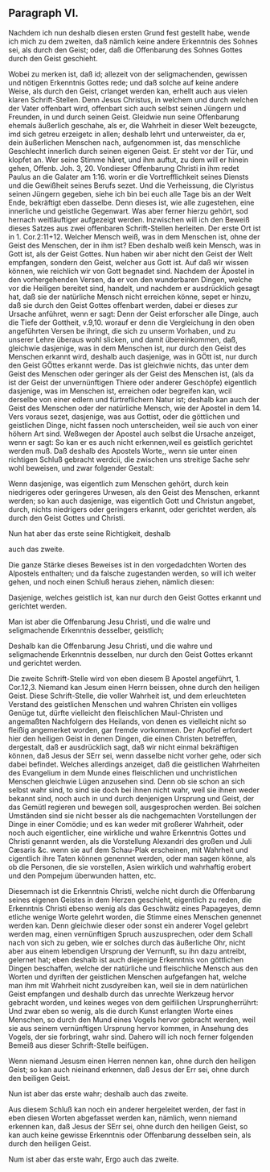 <!-- Seite 59 -->

Paragraph VI.
-------------

Nachdem ich nun deshalb diesen ersten Grund fest
gestellt habe, wende ich mich zu dem zweiten, daß
nämlich keine andere Erkenntnis des Sohnes sei,
als durch den Geist; oder, daß die Offenbarung
des Sohnes Gottes durch den Geist geschieht.

Wobei zu merken ist, daß id; allezeit von der seligmachenden,
gewissen und nötigen Erkenntnis Gottes
rede; und daß solche auf keine andere Weise, als durch
den Geist, crlanget werden kan, erhellt auch aus vielen
klaren Schrift-Stellen. Denn Jesus Christus, in
welchem und durch welchen der Vater offenbart wird,
offenbart sich auch selbst seinen Jüngern und Freunden,
in und durch seinen Geist. Gleidwie nun seine Offenbarung
ehemals äußerlich geschahe, als er, die Wahrheit
in dieser Welt bezeugcte, imd sich getreu erzeigetc in
allen; deshalb lehrt und unterweister, da er, dein äußerlichen
Menschen nach, aufgenommen ist, das menschliche
Geschlecht innerlich durch seinen eigenen Geist. Er  steht
vor der Tür, und klopfet an. Wer seine
Stimme håret, und ihm auftut, zu dem will er
hinein gehen, Offenb. Joh. 3, 20. Vondieser Offenbarung
Christi in ihm redet Paulus an die Galater am
1:16. worin er die Vortrefflichkeit seines Diensts
und die Gewißheit seines Berufs sezet. Und die Verheissung,
die Clyristus seinen Jüngern gegeben, siehe
ich bin bei euch alle Tage bis an der Welt Ende,
bekräftigt eben dasselbe. Denn dieses ist, wie alle zugestehen,
eine innerliche und geistliche Gegenwart. Was
aber ferner hierzu gehört, sod hernach weitläuftiger aufgezeigt
werden. Inzwischen will ich den Beweiß dieses
Satzes aus zwei offenbaren Schrift-Stellen herleiten.
Der erste Ort ist in 1. Cor.2:11+12. Welcher
Mensch weiß, was in dem Menschen ist, ohne der
Geist des Menschen, der in ihm ist? Eben deshalb
weiß kein Mensch, was in Gott ist, als der Geist
Gottes. Nun haben wir aber nicht den Geist<!-- Seite 60 -->
der Welt empfangen, sondern den Geist, welcher
aus Gott ist. Auf daß wir wissen können, wie
reichlich wir von Gott begnadet sind. Nachdem
der Äpostel in den vorhergehenden Versen, da er von
den wunderbaren Dingen, welche vor die Heiligen bereitet
sind, handelt, und nachdem er ausdrücklich gesagt
hat, daß sie der natürliche Mensch nicht erreichen
könne, sepet er hinzu, daß sie durch den Geist Gottes offenbart
werden, dabei er dieses zur Ursache anführet,
wenn er sagt: Denn der Geist erforscher alle
Dinge, auch die Tiefe der Gottheit, v.9,10. worauf
er denn die Vergleichung in den oben angeführten
Versen be ihringt, die sich zu unserm Vorhaben, und
zu unserer Lehre überaus wohl slicken, und damit übereinkommen,
daß, gleichwie dasjenige, was in dem
Menschen ist, nur durch den Geist des Menschen
erkannt wird, deshalb auch dasjenige, was in GÖtt
ist, nur durch den Geist GÖttes erkannt werde.
Das ist gleichwie nichts, das unter dem Geist des Menschen
oder geringer als der Geist des Menschen ist, (als
da ist der Geist der unvernünftigen Thiere oder anderer
Geschöpfe) eigentlich dasjenige, was im Menschen ist,
erreichen oder begreifen kan, wcil derselbe von einer edlern
und fürtreflichern Natur ist; deshalb kan auch der
Geist des Menschen oder der natürliche Mensch, wie der
Apostel in dem 14. Vers voraus sezet, dasjenige, was
aus Gottist, oder die göttlichen und geistlichen Dinge,
nicht fassen noch unterscheiden, weil sie auch von einer höhern
Art sind. Weßwegen der Apostel auch selbst die
Ursache anzeiget, wenn er sagt: So kan er es auch nicht
erkennen,weil es geistlich gerichtet werden muß. Daß
deshalb des Apostels Worte,, wenn sie unter einen richtigen
Schluß gebracht werdcii, die zwischen uns streitige
Sache sehr wohl beweisen, und zwar folgender Gestalt:

Wenn dasjenige, was eigentlich zum Menschen gehört,
durch kein niedrigeres oder geringeres Urwesen,<!-- Seite 61,  content-0073.xml -->
als den Geist des Menschen, erkannt werden; so kan
auch dasjenige, was eigentlich Gott und Christun angebet,
durch, nichts niedrigers oder geringers erkannt,
oder gerichtet werden, als durch den Geist Gottes
und Christi.

Nun hat aber das erste seine Richtigkeit, deshalb

auch das zweite.

Die ganze Stärke dieses Beweises ist in den vorgedadchten
Worten des Alpostels enthalten; und da falsche
zugestanden werden, so will ich weiter gehen, und noch
einen Schluß heraus ziehen, nämlich diesen:

Dasjenige, welches geistlich ist, kan nur durch den
Geist Gottes erkannt und gerichtet werden.

Man ist aber die Offenbarung Jesu Christi, und die
walre und seligmachende Erkenntnis desselber, geistlich;

Deshalb
 kan die Offenbarung Jesu Christi, und
die wahre und seligmachende Erkenntnis desselben, nur
durch den Geist Gottes erkannt und gerichtet werden.

Die zweite Schrift-Stelle wird von eben diesem B
Apostel angeführt, 1. Cor.12,3. Niemand kan Jesum
einen Herrn beissen, ohne durch den heiligen
Geist. Diese Schrift-Stelle, die voller Wahrheit ist,
und dem erleuchteten Verstand des geistlichen Menschen
und wahren Christen ein volliges Genüge tut, dürfte
vielleicht den fleischlichen Maul-Christen und angemaßten
Nachfolgern des Heilands, von denen es vielleicht
nicht so fleißig angemerket worden, gar fremde vorkommen.
Der Apofiel erfordert hier den heiligen Geist in
denen Dingen, die einen Christen betreffen, dergestalt,
daß er ausdrücklich sagt, daß wir nicht einmal bekräftigen
können, daß Jesus der SErr sei, wenn dasselbe
nicht vorher gehe, oder sich dabei befindet. Welches
allerdings anzeiget, daß die geistlichen Wahrheiten des
Evangelium in dem Munde eines fleischlichen und unchristlichen
Menschen gleichwie Lügen anzusehen sind. Denn
ob sie schon an sich selbst wahr sind, to sind sie doch bei<!-- Seite 62,  content-0077.xml -->
ihnen nicht wahr, weil sie ihnen weder bekannt sind, noch
auch in und durch denjenigen Ursprung und Geist, der
das Gemütl regieren und bewegen soll, ausgesprochen
werden. Bei solchen Umständen sind sie nicht besser als
die nachgemachten Vorstellungen der Dinge in einer
Comödie; und es kan weder mit großerer Wahrheit,
oder noch auch eigentlicher, eine wirkliche und wahre
Erkenntnis Gottes und Christi genannt werden, als
die Vorstellung Alexandri des großen und Juli Cæsaris &c.
wenn sie auf dem Schau-Plak erscheinen, mit
Wahrheit und cigentlich ihre Taten können genennet
werden, oder man sagen könne, als ob die Personen, die
sie vorstellen, Asien wirklich und wahrhaftig erobert
und den Pompejum überwunden hatten, etc.

Diesemnach ist die Erkenntnis Christi, welche nicht
durch die Offenbarung seines eigenen Geistes in dem
Herzen geschieht, eigentlich zu reden, die Erkenntnis
Christi ebenso wenig als das Geschwätz eines Papageyes,
demn etliche wenige Worte gelehrt worden, die
Stimme eines Menschen genennet werden kan. Denn
gleichwie dieser oder sonst ein anderer Vogel gelebrt
werden mag, einen vernünftigen Spruch auszusprechen,
oder dem Schall nach von sich zu geben, wie er solches
durch das äußerliche Ohr, nicht aber aus einem lebendigen
Ursprung der Vernunft, su ihn dazu antreibt, gelernet
hat; eben deshalb ist auch diejenige Erkenntnis von
göttlichen Dingen beschaffen, welche der natürliche und
fleischliche Mensch aus den Worten und dyriften der
geistlichen Menschen aufgefangen hat, welche man ihm
mit Wahrheit nicht zusdyreiben kan, weil sie in dem natürlichen
Geist empfangen und deshalb durch das unrechte
Werkzeug hervor gebracht worden, und keines weges
von dem geifilichen Ursprungherrührt: Und zwar eben
so wenig, als die durch Kunst erlangten Worte eines
Menschen, so durch den Mund eines Vogels hervor gebracht
werden, weil sie aus seinem vernünftigen Ursprung<!-- Seite 63 -->
hervor kommen, in Ansehung des Vogels, der sie
forbringt, wahr sind. Dahero will ich noch ferner
folgenden Bemeiß aus dieser Schrift-Stelle beifügen.

Wenn niemand Jesusm einen Herren nennen
kan, ohne durch den heiligen Geist; so kan auch
nieinand erkennen, daß Jesus der Err sei, ohne
durch den beiligen Geist.

Nun ist aber das erste wahr; deshalb auch das zweite.

Aus diesem Schluß kan noch ein anderer hergeleitet
werden, der fast in eben diesen Worten abgefasset werden
kan, nämlich, wenn niemand erkennen kan, daß
Jesus der SErr sei, ohne durch den heiligen
Geist, so kan auch keine gewisse Erkenntnis oder Offenbarung
desselben sein, als durch den heiligen Geist.

Num ist aber das erste wahr, Ergo auch das zweite.
